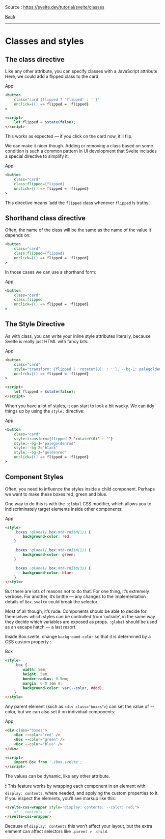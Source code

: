 
Source : https://svelte.dev/tutorial/svelte/classes

[Back](../readme.md)

---

# Classes and styles

## The class directive

Like any other attribute, you can specify classes with a JavaScript attribute. Here, we could add a flipped class to the card:

App

```html
<button
	class="card {flipped ? 'flipped' : ''}"
	onclick={() => flipped = !flipped}
>

<script>
	let flipped = $state(false);
</script>

```
This works as expected — if you click on the card now, it’ll flip.

We can make it nicer though. Adding or removing a class based on some condition is such a common pattern in UI development that Svelte includes a special directive to simplify it:

App

```html
<button
	class="card"
	class:flipped={flipped}
	onclick={() => flipped = !flipped}
>

```

This directive means ‘add the `flipped` class whenever `flipped` is truthy’.

## Shorthand class directive

Often, the name of the class will be the same as the name of the value it depends on:

```html
<button
	class="card"
	class:flipped={flipped}
	onclick={() => flipped = !flipped}
>

```

In those cases we can use a shorthand form:

App

```html
<button
	class="card"
	class:flipped
	onclick={() => flipped = !flipped}
>

```

## The Style Directive

As with class, you can write your inline style attributes literally, because Svelte is really just HTML with fancy bits:

App

```html
<button
	class="card"
	style="transform: {flipped ? 'rotateY(0)' : ''}; --bg-1: palegoldenrod; --bg-2: black; --bg-3: goldenrod"
	onclick={() => flipped = !flipped}
>

<script>
	let flipped = $state(false);
</script>

```

When you have a lot of styles, it can start to look a bit wacky. We can tidy things up by using the `style:` directive:

App

```html
<button
	class="card"
	style:transform={flipped ? 'rotateY(0)' : ''}
	style:--bg-1="palegoldenrod"
	style:--bg-2="black"
	style:--bg-3="goldenrod"
	onclick={() => flipped = !flipped}
>

```

## Component Styles

Often, you need to influence the styles inside a child component. Perhaps we want to make these boxes red, green and blue.

One way to do this is with the `:global` CSS modifier, which allows you to indiscriminately target elements inside other components:

App

```html
<style>
	.boxes :global(.box:nth-child(1)) {
		background-color: red;
	}

	.boxes :global(.box:nth-child(2)) {
		background-color: green;
	}

	.boxes :global(.box:nth-child(3)) {
		background-color: blue;
	}
</style>

```

But there are lots of reasons not to do that. For one thing, it’s extremely verbose. For another, it’s brittle — any changes to the implementation details of `Box.svelte` could break the selector.

Most of all though, it’s rude. Components should be able to decide for themselves which styles can be controlled from ‘outside’, in the same way they decide which variables are exposed as props. `:global` should be used as an escape hatch — a last resort.

Inside Box.svelte, change `background-color` so that it is determined by a CSS custom property :

Box

```html
<style>
	.box {
		width: 5em;
		height: 5em;
		border-radius: 0.5em;
		margin: 0 0 1em 0;
		background-color: var(--color, #ddd);
	}
</style>

```

Any parent element (such as `<div class="boxes">`) can set the value of --color, but we can also set it on individual components:

App

```html
<div class="boxes">
	<Box --color="red" />
	<Box --color="green" />
	<Box --color="blue" />
</div>

<script>
	import Box from './Box.svelte';
</script>

```

The values can be dynamic, like any other attribute.

❗ This feature works by wrapping each component in an element with `display: contents`, where needed, and applying the custom properties to it. If you inspect the elements, you’ll see markup like this:

```html
<svelte-css-wrapper style="display: contents; --color: red;">
	<!-- contents -->
</svelte-css-wrapper>

```

Because of `display: contents` this won’t affect your layout, but the extra element can affect selectors like `.parent > .child`.
